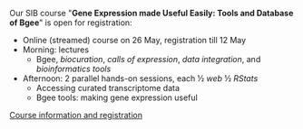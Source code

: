 Our SIB course "**Gene Expression made Useful Easily: Tools and Database of Bgee**" is open for registration:
* Online (streamed) course on 26 May, registration till 12 May
* Morning: lectures
  * Bgee, *biocuration*, *calls of expression*, *data integration*, and *bioinformatics tools*
* Afternoon: 2 parallel hands-on sessions, each ½ *web* ½ *RStats*
  * Accessing curated transcriptome data
  * Bgee tools: making gene expression useful

[Course information and registration](https://www.sib.swiss/training/course/20230526_BGEEL)
